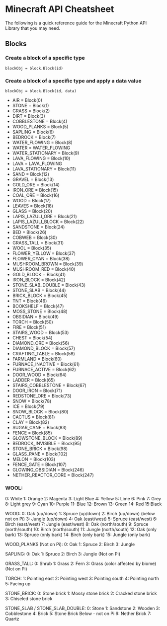 # Minecraft API Cheatsheet
The following is a quick reference guide for the Minecraft Python API Library that you may need.

## Blocks

### Create a block of a specific type
```
blockObj = block.Block(id)
```

### Create a block of a specific type and apply a data value
```
blockObj = block.Block(id, data)
```

* AIR                 = Block(0)
* STONE               = Block(1)
* GRASS               = Block(2)
* DIRT                = Block(3)
* COBBLESTONE         = Block(4)
* WOOD_PLANKS         = Block(5)
* SAPLING             = Block(6)
* BEDROCK             = Block(7)
* WATER_FLOWING       = Block(8)
* WATER               = WATER_FLOWING
* WATER_STATIONARY    = Block(9)
* LAVA_FLOWING        = Block(10)
* LAVA                = LAVA_FLOWING
* LAVA_STATIONARY     = Block(11)
* SAND                = Block(12)
* GRAVEL              = Block(13)
* GOLD_ORE            = Block(14)
* IRON_ORE            = Block(15)
* COAL_ORE            = Block(16)
* WOOD                = Block(17)
* LEAVES              = Block(18)
* GLASS               = Block(20)
* LAPIS_LAZULI_ORE    = Block(21)
* LAPIS_LAZULI_BLOCK  = Block(22)
* SANDSTONE           = Block(24)
* BED                 = Block(26)
* COBWEB              = Block(30)
* GRASS_TALL          = Block(31)
* WOOL                = Block(35)
* FLOWER_YELLOW       = Block(37)
* FLOWER_CYAN         = Block(38)
* MUSHROOM_BROWN      = Block(39)
* MUSHROOM_RED        = Block(40)
* GOLD_BLOCK          = Block(41)
* IRON_BLOCK          = Block(42)
* STONE_SLAB_DOUBLE   = Block(43)
* STONE_SLAB          = Block(44)
* BRICK_BLOCK         = Block(45)
* TNT                 = Block(46)
* BOOKSHELF           = Block(47)
* MOSS_STONE          = Block(48)
* OBSIDIAN            = Block(49)
* TORCH               = Block(50)
* FIRE                = Block(51)
* STAIRS_WOOD         = Block(53)
* CHEST               = Block(54)
* DIAMOND_ORE         = Block(56)
* DIAMOND_BLOCK       = Block(57)
* CRAFTING_TABLE      = Block(58)
* FARMLAND            = Block(60)
* FURNACE_INACTIVE    = Block(61)
* FURNACE_ACTIVE      = Block(62)
* DOOR_WOOD           = Block(64)
* LADDER              = Block(65)
* STAIRS_COBBLESTONE  = Block(67)
* DOOR_IRON           = Block(71)
* REDSTONE_ORE        = Block(73)
* SNOW                = Block(78)
* ICE                 = Block(79)
* SNOW_BLOCK          = Block(80)
* CACTUS              = Block(81)
* CLAY                = Block(82)
* SUGAR_CANE          = Block(83)
* FENCE               = Block(85)
* GLOWSTONE_BLOCK     = Block(89)
* BEDROCK_INVISIBLE   = Block(95)
* STONE_BRICK         = Block(98)
* GLASS_PANE          = Block(102)
* MELON               = Block(103)
* FENCE_GATE          = Block(107)
* GLOWING_OBSIDIAN    = Block(246)
* NETHER_REACTOR_CORE = Block(247)

### WOOL:
0: White
1: Orange
2: Magenta
3: Light Blue
4: Yellow
5: Lime
6: Pink
7: Grey
8: Light grey
9: Cyan
10: Purple
11: Blue
12: Brown
13: Green
14: Red
15:Black

WOOD:
0: Oak (up/down)
1: Spruce (up/down)
2: Birch (up/down)
(below not on Pi)
3: Jungle (up/down)
4: Oak (east/west)
5: Spruce (east/west)
6: Birch (east/west)
7: Jungle (east/west)
8: Oak (north/south)
9: Spruce (north/south)
10: Birch (north/south)
11: Jungle (north/south)
12: Oak (only bark)
13: Spruce (only bark)
14: Birch (only bark)
15: Jungle (only bark)

WOOD_PLANKS (Not on Pi):
0: Oak
1: Spruce
2: Birch
3: Jungle

SAPLING:
0: Oak
1: Spruce
2: Birch
3: Jungle (Not on Pi)

GRASS_TALL:
0: Shrub
1: Grass
2: Fern
3: Grass (color affected by biome) (Not on Pi)

TORCH:
1: Pointing east
2: Pointing west
3: Pointing south
4: Pointing north
5: Facing up

STONE_BRICK:
0: Stone brick
1: Mossy stone brick
2: Cracked stone brick
3: Chiseled stone brick

STONE_SLAB / STONE_SLAB_DOUBLE:
0: Stone
1: Sandstone
2: Wooden
3: Cobblestone
4: Brick
5: Stone Brick
Below - not on Pi
6: Nether Brick
7: Quartz
